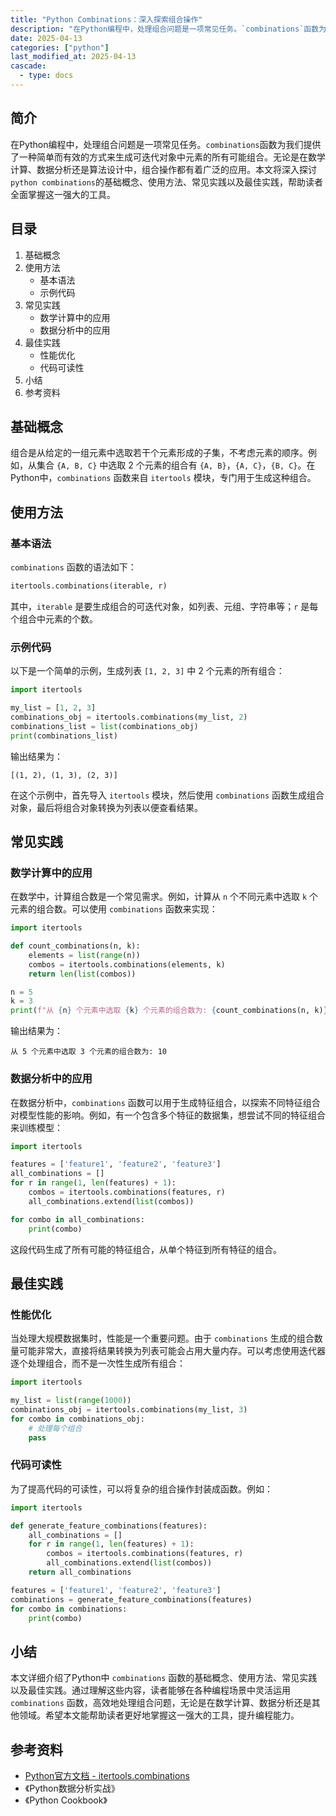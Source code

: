 ```yaml
---
title: "Python Combinations：深入探索组合操作"
description: "在Python编程中，处理组合问题是一项常见任务。`combinations`函数为我们提供了一种简单而有效的方式来生成可迭代对象中元素的所有可能组合。无论是在数学计算、数据分析还是算法设计中，组合操作都有着广泛的应用。本文将深入探讨`python combinations`的基础概念、使用方法、常见实践以及最佳实践，帮助读者全面掌握这一强大的工具。"
date: 2025-04-13
categories: ["python"]
last_modified_at: 2025-04-13
cascade:
  - type: docs
---
```



## 简介
在Python编程中，处理组合问题是一项常见任务。`combinations`函数为我们提供了一种简单而有效的方式来生成可迭代对象中元素的所有可能组合。无论是在数学计算、数据分析还是算法设计中，组合操作都有着广泛的应用。本文将深入探讨`python combinations`的基础概念、使用方法、常见实践以及最佳实践，帮助读者全面掌握这一强大的工具。

<!-- more -->
## 目录
1. 基础概念
2. 使用方法
    - 基本语法
    - 示例代码
3. 常见实践
    - 数学计算中的应用
    - 数据分析中的应用
4. 最佳实践
    - 性能优化
    - 代码可读性
5. 小结
6. 参考资料

## 基础概念
组合是从给定的一组元素中选取若干个元素形成的子集，不考虑元素的顺序。例如，从集合 `{A, B, C}` 中选取 2 个元素的组合有 `{A, B}`，`{A, C}`，`{B, C}`。在Python中，`combinations` 函数来自 `itertools` 模块，专门用于生成这种组合。

## 使用方法
### 基本语法
`combinations` 函数的语法如下：
```python
itertools.combinations(iterable, r)
```
其中，`iterable` 是要生成组合的可迭代对象，如列表、元组、字符串等；`r` 是每个组合中元素的个数。

### 示例代码
以下是一个简单的示例，生成列表 `[1, 2, 3]` 中 2 个元素的所有组合：
```python
import itertools

my_list = [1, 2, 3]
combinations_obj = itertools.combinations(my_list, 2)
combinations_list = list(combinations_obj)
print(combinations_list)
```
输出结果为：
```
[(1, 2), (1, 3), (2, 3)]
```
在这个示例中，首先导入 `itertools` 模块，然后使用 `combinations` 函数生成组合对象，最后将组合对象转换为列表以便查看结果。

## 常见实践
### 数学计算中的应用
在数学中，计算组合数是一个常见需求。例如，计算从 `n` 个不同元素中选取 `k` 个元素的组合数。可以使用 `combinations` 函数来实现：
```python
import itertools

def count_combinations(n, k):
    elements = list(range(n))
    combos = itertools.combinations(elements, k)
    return len(list(combos))

n = 5
k = 3
print(f"从 {n} 个元素中选取 {k} 个元素的组合数为: {count_combinations(n, k)}")
```
输出结果为：
```
从 5 个元素中选取 3 个元素的组合数为: 10
```

### 数据分析中的应用
在数据分析中，`combinations` 函数可以用于生成特征组合，以探索不同特征组合对模型性能的影响。例如，有一个包含多个特征的数据集，想尝试不同的特征组合来训练模型：
```python
import itertools

features = ['feature1', 'feature2', 'feature3']
all_combinations = []
for r in range(1, len(features) + 1):
    combos = itertools.combinations(features, r)
    all_combinations.extend(list(combos))

for combo in all_combinations:
    print(combo)
```
这段代码生成了所有可能的特征组合，从单个特征到所有特征的组合。

## 最佳实践
### 性能优化
当处理大规模数据集时，性能是一个重要问题。由于 `combinations` 生成的组合数量可能非常大，直接将结果转换为列表可能会占用大量内存。可以考虑使用迭代器逐个处理组合，而不是一次性生成所有组合：
```python
import itertools

my_list = list(range(1000))
combinations_obj = itertools.combinations(my_list, 3)
for combo in combinations_obj:
    # 处理每个组合
    pass
```
### 代码可读性
为了提高代码的可读性，可以将复杂的组合操作封装成函数。例如：
```python
import itertools

def generate_feature_combinations(features):
    all_combinations = []
    for r in range(1, len(features) + 1):
        combos = itertools.combinations(features, r)
        all_combinations.extend(list(combos))
    return all_combinations

features = ['feature1', 'feature2', 'feature3']
combinations = generate_feature_combinations(features)
for combo in combinations:
    print(combo)
```

## 小结
本文详细介绍了Python中 `combinations` 函数的基础概念、使用方法、常见实践以及最佳实践。通过理解这些内容，读者能够在各种编程场景中灵活运用 `combinations` 函数，高效地处理组合问题，无论是在数学计算、数据分析还是其他领域。希望本文能帮助读者更好地掌握这一强大的工具，提升编程能力。

## 参考资料
- [Python官方文档 - itertools.combinations](https://docs.python.org/3/library/itertools.html#itertools.combinations)
- 《Python数据分析实战》
- 《Python Cookbook》